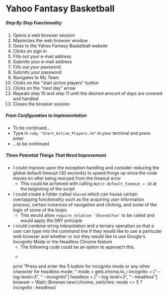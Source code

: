 # Yahoo Fantasy Basketball

##### Step By Step Functionality

1. Opens a web browser session
2. Maximizes the web browser window
3. Goes to the Yahoo Fantasy Basketball website
4. Clicks on sign in
5. Fills out your e-mail address
6. Submits your e-mail address
7. Fills out your password
8. Submits your password
9. Navigates to My Team
10. Clicks on the "start active players" button
11. Clicks on the "next day" arrow
12. Repeats step 10 and step 11 until the desired amount of days are covered and handled
13. Closes the browser session

##### From Configuration to Implementation

- To be continued...
- Type in `ruby "Start_Active_Players.rb"` in your terminal and press enter
- ...to be continued

##### Three Potential Things That Need Improvement

- I could improve upon the exception handling and consider reducing the global default timeout (30 seconds) to speed things up since the code moves on after being rescued from the timeout error
  - This could be achieved with calling `Watir.default_timeout = 10` at the beginning of the script
- I could create a folder called `Shared` which can house certain overlapping functionality such as the acquiring user information process, certain instances of navigation and clicking, and some of the logic of some of the loops
  - This would allow `require_relative 'Shared/Foo'` to be called and would apply the DRY principle
- I could combine string interpolation and a ternary operation so that a user can type into the command line if they would like to use a particular web browser and whether or not they would like to use Google's Incognito Mode or the Headless Chrome feature
  - The following code could be an option to approach this.
  - ```ruby
  print "Press and enter the 5 button for incognito mode or any other character for headless mode: "
  mode = gets.chomp.to_i
  incognito = ["--log-level=3", "--incognito"]
  headless = ["--log-level=3", "--headless"]
  browser = Watir::Browser.new(:chrome, switches: mode == 5 ? incognito : headless)
  ```
